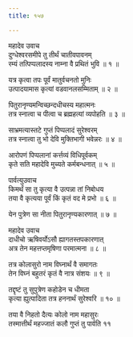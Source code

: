 ```yaml
---
title: १५७

---
```

महादेव उवाच  
दुग्धेश्वरसमीपे तु तीर्थं चातीवपावनम्  
रम्यं तत्पिप्पलादस्य नाम्ना वै प्रथितं भुवि ॥ १ ॥


यत्र कृत्वा तपः पूर्वं मातुर्वचनतो मुनिः  
उत्पादयामास कृत्यां वडवानलसम्मिताम् ॥ २ ॥


पितुरानृण्यमन्विच्छन्दधीचस्य महात्मनः  
तत्र स्नात्वा च पीत्वा च ब्रह्महत्यां व्यपोहति ॥ ३ ॥


साभ्रमत्यास्तटे गुप्तं पिप्पलादं सुरेश्वरम्  
तत्र स्नात्वा तु भो देवि मुक्तिभागी भवेन्नरः ॥ ४ ॥


आरोपणं पिप्पलानां कर्त्तव्यं विधिपूर्वकम्  
कृते सति महादेवि मुच्यते कर्मबन्धनात् ॥ ५ ॥


पार्वत्युउवाच  
किमर्थं सा तु कृत्या वै उत्पन्ना तां निबोधय  
तया वै कृत्यया पूर्वं किं कृतं वद मे प्रभो ॥ ६ ॥


येन पुत्रेण सा नीता पितुरानृण्यकारणात् ॥ ७ ॥


महादेव उवाच  
दाधीचो ऋषिवर्योऽसौ ह्यागतस्तपकारणात्  
अत्र तेन महत्तप्तमृषिणा परमात्मना ॥ ८ ॥


तत्र कोलासुरो नाम विघ्नार्थं वै समागतः  
तेन विघ्नं बहुतरं कृतं वै नात्र संशयः ॥ ९ ॥


तद्दृष्टं तु सुपुत्रेण कहोडेन च धीमता  
कृत्या ह्युत्पादिता तत्र हननार्थं सुरेश्वरि ॥ १० ॥


तया वै निहतो दैत्यः कोलो नाम महासुरः  
तस्मात्तीर्थं महज्जातं कलौ गुप्तं तु पार्वति ११